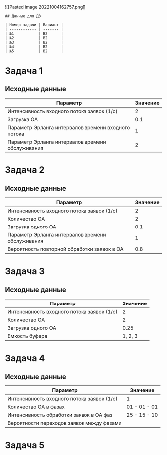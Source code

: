 ![[Pasted image 20221004162757.png]]

```ad-info
## Данные для ДЗ

| Номер задачи | Вариант |
| ------------ | ------- |
| №1           | B2      |
| №2           | В2      |
| №3           | В2      |
| №4           | В2      |
| №5           | В2      |
```

# Задача 1
## Исходные данные

| Параметр | Значение |
| --- | --- |
| Интенсивность входного потока заявок (1/c) | 2 |
| Загрузка ОА | 0.1 |
| Параметр Эрланга интервалов времени входного потока | 1 |
| Параметр Эрланга интервалов времени обслуживания | 2 |



# Задача 2
## Исходные данные

| Параметр                                         | Значение |
| ------------------------------------------------ | -------- |
| Интенсивность входного потока заявок (1/с)      | 2        |
| Количество ОА                                    | 2        |
| Загрузка одного ОА                               | 0.1      |
| Параметр Эрланга интервалов времени обслуживания | 1        |
| Вероятность повторной обработки заявок в ОА      | 0.8



# Задача 3
## Исходные данные

| Параметр                                   | Значение |
| ------------------------------------------ | -------- |
| Интенсивность входного потока заявок (1/с) | 2        |
| Количество ОА                              | 2        |
| Загрузка одного ОА                         | 0.25     |
| Емкость буфера                             | 1, 2, 3  | 


# Задача 4
## Исходные данные

| Параметр                                   | Значение     |
| ------------------------------------------ | ------------ |
| Интенсивность входного потока заявок (1/с) | 1            |
| Количество ОА в фазах                      | 01 - 01 - 01 |
| Интенсивность обработки заявок в ОА фаз    | 25 - 15 - 10 |
| Вероятности переходов заявок между фазами  |              |

# Задача 5

